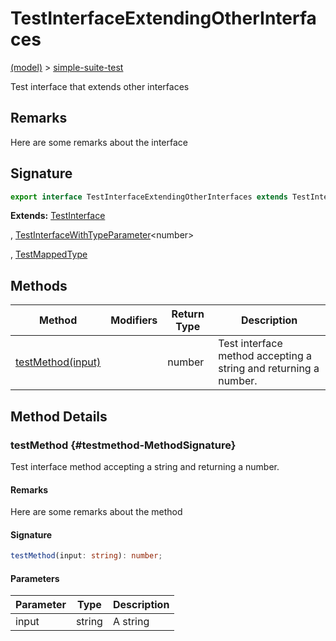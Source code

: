 
# TestInterfaceExtendingOtherInterfaces

[(model)](./index) &gt; [simple-suite-test](./simple-suite-test)

Test interface that extends other interfaces

## Remarks

Here are some remarks about the interface

## Signature

```typescript
export interface TestInterfaceExtendingOtherInterfaces extends TestInterface, TestInterfaceWithTypeParameter<number>, TestMappedType 
```
<b>Extends:</b> [TestInterface](./simple-suite-test/testinterface)

, [TestInterfaceWithTypeParameter](./simple-suite-test/testinterfacewithtypeparameter)<!-- -->&lt;number&gt;

, [TestMappedType](./simple-suite-test#testmappedtype-TypeAlias)


## Methods

|  Method | Modifiers | Return Type | Description |
|  --- | --- | --- | --- |
|  [testMethod(input)](./simple-suite-test/testinterfaceextendingotherinterfaces#testmethod-MethodSignature) |  | number | Test interface method accepting a string and returning a number. |

## Method Details

### testMethod {#testmethod-MethodSignature}

Test interface method accepting a string and returning a number.

#### Remarks

Here are some remarks about the method

#### Signature

```typescript
testMethod(input: string): number;
```

#### Parameters

|  Parameter | Type | Description |
|  --- | --- | --- |
|  input | string | A string |

